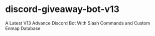 # discord-giveaway-bot-v13
A Latest V13 Advance Discord Bot With Slash Commands and Custom Enmap Database
